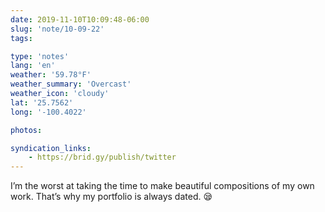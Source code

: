```yaml
---
date: 2019-11-10T10:09:48-06:00
slug: 'note/10-09-22'
tags:

type: 'notes'
lang: 'en'
weather: '59.78°F'
weather_summary: 'Overcast'
weather_icon: 'cloudy'
lat: '25.7562'
long: '-100.4022'

photos:

syndication_links:
    - https://brid.gy/publish/twitter
---
```

I’m the worst at taking the time to make beautiful compositions of my own work. That’s why my portfolio is always dated. 😪